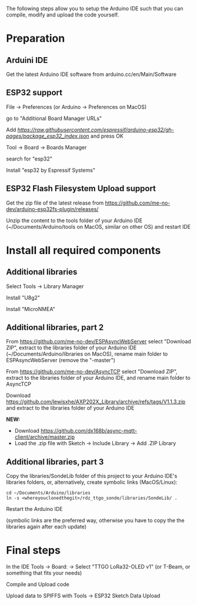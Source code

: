The following steps allow you to setup the Arduino IDE such that you can compile, modify and upload the code yourself.

# Preparation

## Arduini IDE

Get the latest Arduino IDE software from arduino.cc/en/Main/Software

## ESP32 support

File -> Preferences  (or Arduino -> Preferences on MacOS)

go to "Additional Board Manager URLs"

Add *https://raw.githubusercontent.com/espressif/arduino-esp32/gh-pages/package_esp32_index.json* and press OK

Tool -> Board -> Boards Manager

search for "esp32"

Install "esp32 by Espressif Systems"

## ESP32 Flash Filesystem Upload support

Get the zip file of the latest release from 
https://github.com/me-no-dev/arduino-esp32fs-plugin/releases/

Unzip the content to the tools folder of your Arduino IDE (~/Documents/Arduino/tools on MacOS,
similar on other OS) and restart IDE

# Install all required components

## Additional libraries

Select Tools -> Library Manager

Install "U8g2"

Install "MicroNMEA"

## Additional libraries, part 2

From https://github.com/me-no-dev/ESPAsyncWebServer select "Download ZIP", extract to the libraries
folder of your Arduino IDE (~/Documents/Arduino/libraries on MacOS), rename main folder to ESPAsyncWebServer
(remove the "-master")

From https://github.com/me-no-dev/AsyncTCP select "Download ZIP", extract to the libraries folder
of your Arduino IDE, and rename main folder to AsyncTCP

Download https://github.com/lewisxhe/AXP202X_Library/archive/refs/tags/V1.1.3.zip
and extract to the libraries folder of your Arduino IDE

**NEW:**
* Download https://github.com/dx168b/async-mqtt-client/archive/master.zip
* Load the .zip file with Sketch → Include Library → Add .ZIP Library

## Additional libraries, part 3

Copy the libraries/SondeLib folder of this project to your Arduino IDE's libraries
folders, or, alternatively, create symbolic links (MacOS/Linux):

```
cd ~/Documents/Arduino/libraries
ln -s <whereyouclonedthegit>/rdz_ttgo_sonde/libraries/SondeLib/ .
```

Restart the Arduino IDE

(symbolic links are the preferred way, otherwise you have to copy the the libraries again after
each update)

# Final steps

In the IDE Tools -> Board: ->
Select "TTGO LoRa32-OLED v1" (or T-Beam, or something that fits your needs)

Compile and Upload code

Upload data to SPIFFS with Tools -> ESP32 Sketch Data Upload


